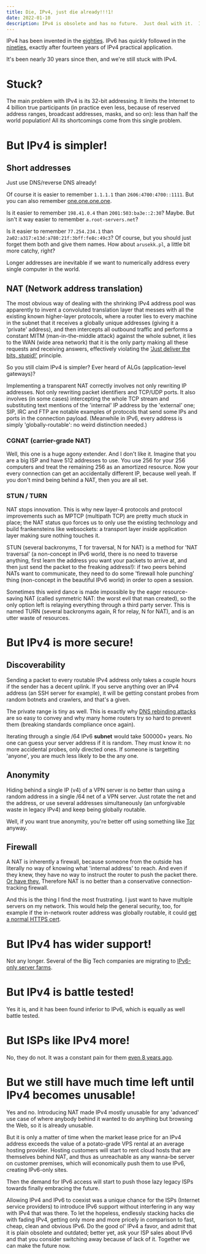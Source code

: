 ```yaml
---
title: Die, IPv4, just die already!!!1!
date: 2022-01-10
description: IPv4 is obsolete and has no future.  Just deal with it.  IPv6 is the way to go.
---
```


IPv4 has been invented in the [eighties][rfc791].
IPv6 has quickly followed in the [nineties][rfc1883],
exactly after fourteen years of IPv4 practical application.

It's been nearly 30 years since then,
and we're still stuck with IPv4.

# Stuck?

The main problem with IPv4 is its 32-bit addressing.
It limits the Internet to 4 billion true participants
(in practice even less,
because of reserved address ranges,
broadcast addresses, masks, and so on):
less than half the world population!
All its shortcomings come from this single problem.

[rfc791]: https://datatracker.ietf.org/doc/html/rfc791
[rfc1883]: https://datatracker.ietf.org/doc/html/rfc1883

# But IPv4 is simpler!

## Short addresses

Just use DNS/reverse DNS already!

Of course it is easier to remember `1.1.1.1` than `2606:4700:4700::1111`.
But you can also remember [one.one.one.one][1111].

Is it easier to remember `198.41.0.4` than `2001:503:ba3e::2:30`?
Maybe.  But isn't it way easier to remember `a.root-servers.net`?

Is it easier to remember `77.254.234.1` than `2a02:a317:e13d:a780:21f:3bff:fe8c:49c3`?
Of course, but you should just forget them both and give them names.
How about `arusekk.pl`, a little bit more catchy, right?

Longer addresses are inevitable if we want to numerically address
every single computer in the world.

[1111]: https://one.one.one.one

## NAT (Network address translation)

The most obvious way of dealing with the shrinking IPv4 address pool was
apparently to invent a convoluted translation layer
that messes with all the existing known higher-layer protocols,
where a router lies to every machine in the subnet that it receives a globally unique addresses
(giving it a 'private' address),
and then intercepts all outbound traffic and performs a constant MITM (man-in-the-middle attack)
against the whole subnet,
it lies to the WAN (wide area network)
that it is the only party making all these requests and receiving answers,
effectively violating the ['Just deliver the bits, stupid!'][stupidnet] principle.

[stupidnet]: https://isen.com/stupid.html

So you still claim IPv4 is simpler?  Ever heard of ALGs (application-level gateways)?

Implementing a transparent NAT correctly involves not only rewriting IP addresses.
Not only rewriting packet identifiers and TCP/UDP ports.
It also involves (in some cases) intercepting the whole TCP stream
and substituting text mentions of the 'internal' IP address by the 'external' one;
SIP, IRC and FTP are notable examples of protocols that send some IPs
and ports in the connection payload.
(Meanwhile in IPv6, every address is simply 'globally-routable':
no weird distinction needed.)

### CGNAT (carrier-grade NAT)

Well, this one is a huge agony extender.  And I don't like it.
Imagine that you are a big ISP and have 512 addresses to use.
You use 256 for your 256 computers
and treat the remaining 256 as an amortized resource.
Now your every connection can get an accidentally different IP,
because well yeah.
If you don't mind being behind a NAT, then you are all set.

### STUN / TURN

NAT stops innovation.  This is why new layer-4 protocols
and protocol improvements such as MPTCP (multipath TCP) are pretty much stuck in place;
the NAT status quo forces us to only use the existing technology
and build frankensteins like websockets:
a transport layer inside application layer making sure nothing touches it.

STUN (several backronyms, T for traversal, N for NAT)
is a method for 'NAT traversal'
(a non-concept in IPv6 world, there is no need to traverse anything,
first learn the address you want your packets to arrive at,
and then just send the packet to the freaking address!):
if two peers behind NATs want to communicate,
they need to do some 'firewall hole punching' thing
(non-concept in the beautiful IPv6 world)
in order to open a session.

Sometimes this weird dance is made impossible
by the eager resource-saving NAT
(called symmetric NAT: the worst evil that man created),
so the only option left is relaying everything
through a third party server.
This is named TURN
(several backronyms again, R for relay, N for NAT),
and is an utter waste of resources.

# But IPv4 is more secure!

## Discoverability

Sending a packet to every routable IPv4 address only takes
a couple hours if the sender has a decent uplink.
If you serve anything over an IPv4 address (an SSH server for example),
it will be getting constant probes from random botnets and crawlers,
and that's a given.

The private range is tiny as well.
This is exactly why [DNS rebinding attacks][rebinding] are so easy to convey
and why many home routers try so hard to prevent them
(breaking standards compliance once again).

Iterating through a single /64 IPv6 **subnet** would take 500000+ years.
No one can guess your server address if it is random.
They must know it: no more accidental probes, only directed ones.
If someone is targetting 'anyone',
you are much less likely to be the any one.

[rebinding]: https://en.wikipedia.org/wiki/DNS_rebinding

## Anonymity

Hiding behind a single IP (v4) of a VPN server is no better than using
a random address in a single /64 net of a VPN server.
Just rotate the net and the address, or use several addresses simultaneously
(an unforgivable waste in legacy IPv4) and keep being globally routable.

Well, if you want true anonymity,
you're better off using something like [Tor][tor] anyway.

[tor]: https://www.torproject.org/

## Firewall

A NAT is inherently a firewall,
because someone from the outside
has literally no way of knowing what 'internal address' to reach.
And even if they knew, they have no way to instruct the router to push the packet there.
[Or have they.][slipstream]
Therefore NAT is no better than a conservative connection-tracking firewall.

And this is the thing I find the most frustrating.
I just want to have multiple servers on my network.
This would help the general security, too,
for example if the in-network router address was globally routable,
it could [get a normal HTTPS cert][nowebpki].

[slipstream]: https://samy.pl/slipstream/
[nowebpki]: https://emilymstark.com/2021/12/24/when-a-web-pki-certificate-wont-cut-it.html

# But IPv4 has wider support!

Not any longer.
Several of the Big Tech companies are migrating to [IPv6-only server farms][ungleich].

[ungleich]: https://ungleich.ch/en-us/cms/blog/2019/01/09/die-ipv4-die/

# But IPv4 is battle tested!

Yes it is, and it has been found inferior to IPv6,
which is equally as well battle tested.

# But ISPs like IPv4 more!

No, they do not.
It was a constant pain for them [even 8 years ago][tmint].

[tmint]: https://www.tecmint.com/ipv4-and-ipv6-comparison/

# But we still have much time left until IPv4 becomes unusable!

Yes and no.
Introducing NAT made IPv4 mostly unusable
for any 'advanced' use case of where anybody behind it
wanted to do anything but browsing the Web,
so it is already unusable.

But it is only a matter of time when the market lease price for an IPv4 address
exceeds the value of a potato-grade VPS rental at an average hosting provider.
Hosting customers will start to rent cloud hosts that are themselves behind NAT,
and thus as unreachable as any wanna-be server on customer premises,
which will economically push them to use IPv6,
creating IPv6-only sites.

Then the demand for IPv6 access will start to push those lazy
legacy ISPs towards finally embracing the future.

Allowing IPv4 and IPv6 to coexist was a unique chance for the ISPs (Internet service providers)
to introduce IPv6 support without interfering in any way with IPv4 that was there.
To let the hopeless, endlessly stacking hacks die with fading IPv4,
getting only more and more pricely
in comparison to fast, cheap, clean and obvious IPv6.
Do the good ol' IPv4 a favor, and admit that it is plain obsolete and outdated;
better yet, ask your ISP sales about IPv6
and that you consider switching away because of lack of it.
Together we can make the future now.

